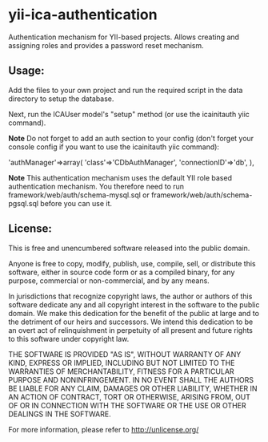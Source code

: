 yii-ica-authentication
======================

Authentication mechanism for YII-based projects. Allows creating and assigning roles and provides a password reset mechanism.

Usage:
------
Add the files to your own project and run the required script in the data directory to setup the database.

Next, run the ICAUser model's "setup" method (or use the icainitauth yiic command).

**Note** Do not forget to add an auth section to your config (don't forget your console config if you want to use the icainitauth yiic command):

   'authManager'=>array(
        'class'=>'CDbAuthManager',
        'connectionID'=>'db',
    ),
    
**Note** This authentication mechanism uses the default YII role based authentication mechanism. You therefore need to run framework/web/auth/schema-mysql.sql or framework/web/auth/schema-pgsql.sql before you can use it.



License:
--------

This is free and unencumbered software released into the public domain.

Anyone is free to copy, modify, publish, use, compile, sell, or
distribute this software, either in source code form or as a compiled
binary, for any purpose, commercial or non-commercial, and by any
means.

In jurisdictions that recognize copyright laws, the author or authors
of this software dedicate any and all copyright interest in the
software to the public domain. We make this dedication for the benefit
of the public at large and to the detriment of our heirs and
successors. We intend this dedication to be an overt act of
relinquishment in perpetuity of all present and future rights to this
software under copyright law.

THE SOFTWARE IS PROVIDED "AS IS", WITHOUT WARRANTY OF ANY KIND,
EXPRESS OR IMPLIED, INCLUDING BUT NOT LIMITED TO THE WARRANTIES OF
MERCHANTABILITY, FITNESS FOR A PARTICULAR PURPOSE AND NONINFRINGEMENT.
IN NO EVENT SHALL THE AUTHORS BE LIABLE FOR ANY CLAIM, DAMAGES OR
OTHER LIABILITY, WHETHER IN AN ACTION OF CONTRACT, TORT OR OTHERWISE,
ARISING FROM, OUT OF OR IN CONNECTION WITH THE SOFTWARE OR THE USE OR
OTHER DEALINGS IN THE SOFTWARE.

For more information, please refer to <http://unlicense.org/>

